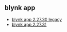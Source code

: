## blynk app

- [blynk app 2.27.30 legacy](http://167.86.87.117/deTot/Blynk%20legacy_v2.27.30_apkpure.com.apk)
- [blynk app 2.27.31](http://167.86.87.117/deTot/Blynk-2.27.31.apk)

